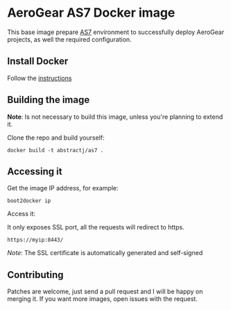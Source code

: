 # AeroGear AS7 Docker image

This base image prepare [AS7](http://download.jboss.org/jbossas/7.1/jboss-as-7.1.1.Final/jboss-as-7.1.1.Final.tar.gz) environment to successfully deploy AeroGear projects, as well the required configuration.

## Install Docker

Follow the [instructions](http://docs.docker.com/installation/)


## Building the image

**Note**: Is not necessary to build this image, unless you're planning to extend it.

Clone the repo and build yourself:

`docker build -t abstractj/as7 .`

## Accessing it

Get the image IP address, for example:

`boot2docker ip`

Access it:

It only exposes SSL port, all the requests will redirect to https.

`https://myip:8443/`

*Note*: The SSL certificate is automatically generated and self-signed

## Contributing

Patches are welcome, just send a pull request and I will be happy on merging it. If you want more images, open issues
with the request.
